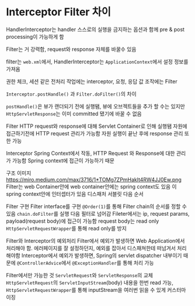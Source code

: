 # Interceptor Filter 차이

HandlerInterceptor는 handler 스스로의 실행을 금지하는 옵션과 함께 pre & post processing이 가능하게 함

Filter는 거 강력함, request와 response 자체를 바꿀수 있음

filter는 `web.xml`에서, HandlerInterceptor는 `ApplicationContext`에서 설정 정보를 가져옴

권한 체크, 세션 같은 전처리 작업에는 interceptor,
요청, 응답 값 조작에는 Filter

`Interceptor.postHandle()` 과 `Filter.doFilter()`의 차이

`postHandle()`은 뷰가 랜더되기 전에 실행됌, 뷰에 오브젝트들을 추가 할 수는 있지만
`HttpServletResponse`는 이미 committed 됐기에 바꿀 수 없음

Filter
HTTP request와 response에 대해 Servlet Container로 인해 실행됌
자원에 접근하기전에 HTTP request 관리가 가능함
자원 실행이 끝난 후에 response 관리 또한 가능 

Interceptor
Spring Context에서 작동, HTTP Request 와 Response에 대한 관리가 가능함
Spring context에 접근이 가능하기 때문

구조 이미지
https://miro.medium.com/max/3716/1*TOMg7ZPmHaklt4RW4JJ0Ew.png
Filter는 web Container안에
web container안에는 spring context도 있음
이 spring context안에 인터셉터가 있음 디스패처 서블릿 다음 순서 

Filter 구현
Filter interface를 구현
`@Order(1)`를 통해 Filter chain의 순서를 정할 수 있음
`chain.doFilter`를 실행 다음 필터로 넘어감
Fileter에서는 ip, request params, payload(request body)에 접근이 가능함
request body는 read only `HttpServletRequestWrapper`를 통해 read only를 방지

Filter와 Interceptor의 예외처리
Filter에서 예외가 발생하면 Web Application에서 처리해야 함. 
에러페이지를 잘 설정하던지, 예외를 잡아서 디스패쳐한테 떠넘겨서 처리해야함
Interceptor에서 예외가 발생하면, Spring의 servlet dispatcher 내부이기 때문에
`@ControllerAdvice`에서 `@ExceptionHandler`를 통해 처리 가능

Filter에서만 가능한 것
`ServletRequest`와 `ServletResponse`의 교체
`HttpServletRequest`의 `ServletInputStream`(body) 내용을 한번 read 가능, `HttpServletRequestWrapper`를 통해 inputStream을 여러번 읽을 수 있게 커스터마이징